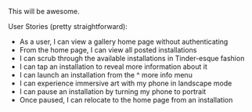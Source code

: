 This will be awesome.

User Stories (pretty straightforward):
- As a user, I can view a gallery home page without authenticating
- From the home page, I can view all posted installations
- I can scrub through the available installations in Tinder-esque fashion
- I can tap an installation to reveal more information about it
- I can launch an installation from the ^ more info menu
- I can experience immersive art with my phone in landscape mode
- I can pause an installation by turning my phone to portrait
- Once paused, I can relocate to the home page from an installation
